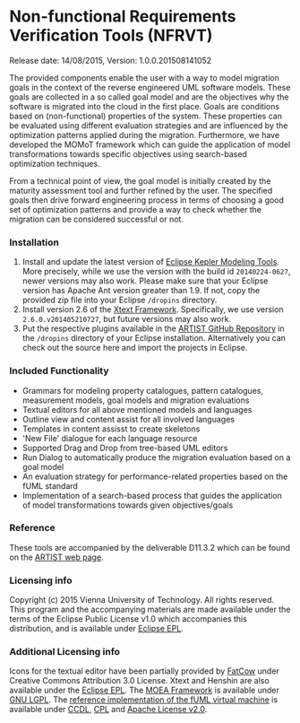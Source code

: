 # Non-functional Requirements Verification Tools (NFRVT)

Release date: 14/08/2015, Version: 1.0.0.201508141052

The provided components enable the user with a way to model migration goals in the context of the reverse engineered UML software models. 
These goals are collected in a so called goal model and are the objectives why the software is migrated into the cloud in the first place.
Goals are conditions based on (non-functional) properties of the system. 
These properties can be evaluated using different evaluation strategies and are influenced by the optimization patterns applied during the migration.
Furthermore, we have developed the MOMoT framework which can guide the application of model transformations towards specific objectives using search-based optimization techniques.

From a technical point of view, the goal model is initially created by the maturity assessment tool and further refined by the user. 
The specified goals then drive forward engineering process in terms of choosing a good set of optimization patterns and provide a way to check whether the migration can be considered successful or not.

### Installation
  1. Install and update the latest version of [Eclipse Kepler Modeling Tools](http://www.eclipse.org/downloads/packages/eclipse-modeling-tools/keplersr2). More precisely, while we use the version with the build id `20140224-0627`, newer versions may also work. Please make sure that your Eclipse version has Apache Ant version greater than 1.9. If not, copy the provided zip file into your Eclipse `/dropins` directory.
  2. Install version 2.6 of the [Xtext Framework](http://www.eclipse.org/Xtext/). Specifically, we use version `2.6.0.v201405210727`, but future versions may also work. 
  3. Put the respective plugins available in the [ARTIST GitHub Repository](https://github.com/artist-project/ARTIST/tree/master/binary/NFRVT) in the `/dropins` directory of your Eclipse installation. Alternatively you can check out the source here and import the projects in Eclipse.

### Included Functionality  
  * Grammars for modeling property catalogues, pattern catalogues, measurement models, goal models and migration evaluations
  * Textual editors for all above mentioned models and languages
  * Outline view and content assist for all involved languages
  * Templates in content assisst to create skeletons
  * 'New File' dialogue for each language resource
  * Supported Drag and Drop from tree-based UML editors
  * Run Dialog to automatically produce the migration evaluation based on a goal model
  * An evaluation strategy for performance-related properties based on the fUML standard
  * Implementation of a search-based process that guides the application of model transformations towards given objectives/goals

### Reference
These tools are accompanied by the deliverable D11.3.2 which can be found on the [ARTIST web page](http://artist-project.eu/documents).
  
### Licensing info
Copyright (c) 2015 Vienna University of Technology. All rights reserved. This program and the accompanying materials
are made available under the terms of the Eclipse Public License v1.0 which accompanies this distribution, and is available under [Eclipse EPL](http://www.eclipse.org/legal/epl-v10.html).
  
### Additional Licensing info
Icons for the textual editor have been partially provided by [FatCow](http://www.fatcow.com/free-icons) under Creative Commons Attribution 3.0 License.
Xtext and Henshin are also available under the [Eclipse EPL](http://www.eclipse.org/legal/epl-v10.html). 
The [MOEA Framework](http://moeaframework.org/) is available under [GNU LGPL](http://www.gnu.org/licenses/lgpl.html).
The [reference implementation of the fUML virtual machine](http://portal.modeldriven.org/project/foundationalUML) is available under [CCDL](https://glassfish.java.net/public/CDDL+GPL.html), [CPL](http://opensource.org/licenses/cpl1.0.php) and [Apache License v2.0](http://www.apache.org/licenses/LICENSE-2.0).